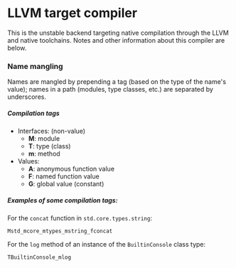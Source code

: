 # LLVM target compiler

This is the unstable backend targeting native compilation through the LLVM and native toolchains. Notes and other information about this compiler are below.

### Name mangling

Names are mangled by prepending a tag (based on the type of the name's value); names in a path (modules, type classes, etc.) are separated by underscores.

##### Compilation tags

- Interfaces: (non-value)
  - **M**: module
  - **T**: type (class)
  - **m**: method
- Values:
  - **A**: anonymous function value
  - **F**: named function value
  - **G**: global value (constant)

##### Examples of some compilation tags:

For the `concat` function in `std.core.types.string`:

```
Mstd_mcore_mtypes_mstring_fconcat
```

For the `log` method of an instance of the `BuiltinConsole` class type:

```
TBuiltinConsole_mlog
```

